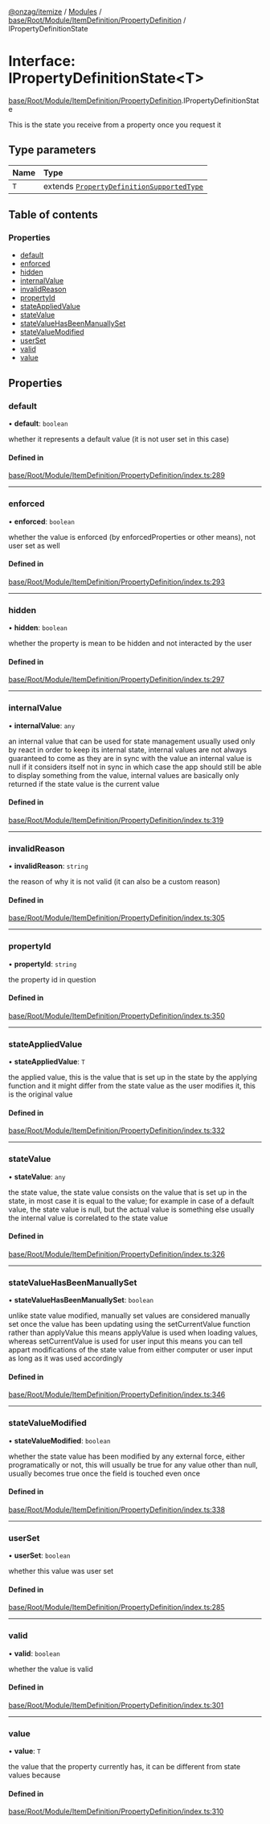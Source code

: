 [@onzag/itemize](../README.md) / [Modules](../modules.md) / [base/Root/Module/ItemDefinition/PropertyDefinition](../modules/base_Root_Module_ItemDefinition_PropertyDefinition.md) / IPropertyDefinitionState

# Interface: IPropertyDefinitionState<T\>

[base/Root/Module/ItemDefinition/PropertyDefinition](../modules/base_Root_Module_ItemDefinition_PropertyDefinition.md).IPropertyDefinitionState

This is the state you receive from a property once you request it

## Type parameters

| Name | Type |
| :------ | :------ |
| `T` | extends [`PropertyDefinitionSupportedType`](../modules/base_Root_Module_ItemDefinition_PropertyDefinition_types.md#propertydefinitionsupportedtype) |

## Table of contents

### Properties

- [default](base_Root_Module_ItemDefinition_PropertyDefinition.IPropertyDefinitionState.md#default)
- [enforced](base_Root_Module_ItemDefinition_PropertyDefinition.IPropertyDefinitionState.md#enforced)
- [hidden](base_Root_Module_ItemDefinition_PropertyDefinition.IPropertyDefinitionState.md#hidden)
- [internalValue](base_Root_Module_ItemDefinition_PropertyDefinition.IPropertyDefinitionState.md#internalvalue)
- [invalidReason](base_Root_Module_ItemDefinition_PropertyDefinition.IPropertyDefinitionState.md#invalidreason)
- [propertyId](base_Root_Module_ItemDefinition_PropertyDefinition.IPropertyDefinitionState.md#propertyid)
- [stateAppliedValue](base_Root_Module_ItemDefinition_PropertyDefinition.IPropertyDefinitionState.md#stateappliedvalue)
- [stateValue](base_Root_Module_ItemDefinition_PropertyDefinition.IPropertyDefinitionState.md#statevalue)
- [stateValueHasBeenManuallySet](base_Root_Module_ItemDefinition_PropertyDefinition.IPropertyDefinitionState.md#statevaluehasbeenmanuallyset)
- [stateValueModified](base_Root_Module_ItemDefinition_PropertyDefinition.IPropertyDefinitionState.md#statevaluemodified)
- [userSet](base_Root_Module_ItemDefinition_PropertyDefinition.IPropertyDefinitionState.md#userset)
- [valid](base_Root_Module_ItemDefinition_PropertyDefinition.IPropertyDefinitionState.md#valid)
- [value](base_Root_Module_ItemDefinition_PropertyDefinition.IPropertyDefinitionState.md#value)

## Properties

### default

• **default**: `boolean`

whether it represents a default value (it is not user set in this case)

#### Defined in

[base/Root/Module/ItemDefinition/PropertyDefinition/index.ts:289](https://github.com/onzag/itemize/blob/f2db74a5/base/Root/Module/ItemDefinition/PropertyDefinition/index.ts#L289)

___

### enforced

• **enforced**: `boolean`

whether the value is enforced (by enforcedProperties or other means), not user set as well

#### Defined in

[base/Root/Module/ItemDefinition/PropertyDefinition/index.ts:293](https://github.com/onzag/itemize/blob/f2db74a5/base/Root/Module/ItemDefinition/PropertyDefinition/index.ts#L293)

___

### hidden

• **hidden**: `boolean`

whether the property is mean to be hidden and not interacted by the user

#### Defined in

[base/Root/Module/ItemDefinition/PropertyDefinition/index.ts:297](https://github.com/onzag/itemize/blob/f2db74a5/base/Root/Module/ItemDefinition/PropertyDefinition/index.ts#L297)

___

### internalValue

• **internalValue**: `any`

an internal value that can be used for state management
usually used only by react in order to keep its internal state, internal
values are not always guaranteed to come as they are in sync with the value
an internal value is null if it considers itself not in sync in which case
the app should still be able to display something from the value, internal values
are basically only returned if the state value is the current value

#### Defined in

[base/Root/Module/ItemDefinition/PropertyDefinition/index.ts:319](https://github.com/onzag/itemize/blob/f2db74a5/base/Root/Module/ItemDefinition/PropertyDefinition/index.ts#L319)

___

### invalidReason

• **invalidReason**: `string`

the reason of why it is not valid (it can also be a custom reason)

#### Defined in

[base/Root/Module/ItemDefinition/PropertyDefinition/index.ts:305](https://github.com/onzag/itemize/blob/f2db74a5/base/Root/Module/ItemDefinition/PropertyDefinition/index.ts#L305)

___

### propertyId

• **propertyId**: `string`

the property id in question

#### Defined in

[base/Root/Module/ItemDefinition/PropertyDefinition/index.ts:350](https://github.com/onzag/itemize/blob/f2db74a5/base/Root/Module/ItemDefinition/PropertyDefinition/index.ts#L350)

___

### stateAppliedValue

• **stateAppliedValue**: `T`

the applied value, this is the value that is set up in the state by the applying
function and it might differ from the state value as the user modifies it, this is
the original value

#### Defined in

[base/Root/Module/ItemDefinition/PropertyDefinition/index.ts:332](https://github.com/onzag/itemize/blob/f2db74a5/base/Root/Module/ItemDefinition/PropertyDefinition/index.ts#L332)

___

### stateValue

• **stateValue**: `any`

the state value, the state value consists on the value that is set up
in the state, in most case it is equal to the value; for example in case of
a default value, the state value is null, but the actual value is something else
usually the internal value is correlated to the state value

#### Defined in

[base/Root/Module/ItemDefinition/PropertyDefinition/index.ts:326](https://github.com/onzag/itemize/blob/f2db74a5/base/Root/Module/ItemDefinition/PropertyDefinition/index.ts#L326)

___

### stateValueHasBeenManuallySet

• **stateValueHasBeenManuallySet**: `boolean`

unlike state value modified, manually set values are considered manually set once the
value has been updating using the setCurrentValue function rather than applyValue this means
applyValue is used when loading values, whereas setCurrentValue is used for user input
this means you can tell appart modifications of the state value from either computer
or user input as long as it was used accordingly

#### Defined in

[base/Root/Module/ItemDefinition/PropertyDefinition/index.ts:346](https://github.com/onzag/itemize/blob/f2db74a5/base/Root/Module/ItemDefinition/PropertyDefinition/index.ts#L346)

___

### stateValueModified

• **stateValueModified**: `boolean`

whether the state value has been modified by any external force, either programatically
or not, this will usually be true for any value other than null, usually becomes true
once the field is touched even once

#### Defined in

[base/Root/Module/ItemDefinition/PropertyDefinition/index.ts:338](https://github.com/onzag/itemize/blob/f2db74a5/base/Root/Module/ItemDefinition/PropertyDefinition/index.ts#L338)

___

### userSet

• **userSet**: `boolean`

whether this value was user set

#### Defined in

[base/Root/Module/ItemDefinition/PropertyDefinition/index.ts:285](https://github.com/onzag/itemize/blob/f2db74a5/base/Root/Module/ItemDefinition/PropertyDefinition/index.ts#L285)

___

### valid

• **valid**: `boolean`

whether the value is valid

#### Defined in

[base/Root/Module/ItemDefinition/PropertyDefinition/index.ts:301](https://github.com/onzag/itemize/blob/f2db74a5/base/Root/Module/ItemDefinition/PropertyDefinition/index.ts#L301)

___

### value

• **value**: `T`

the value that the property currently has, it can be different from state
values because

#### Defined in

[base/Root/Module/ItemDefinition/PropertyDefinition/index.ts:310](https://github.com/onzag/itemize/blob/f2db74a5/base/Root/Module/ItemDefinition/PropertyDefinition/index.ts#L310)

